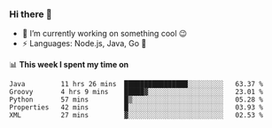 ### Hi there 👋

<!--
**nodejh/nodejh** is a ✨ _special_ ✨ repository because its `README.md` (this file) appears on your GitHub profile.

Here are some ideas to get you started:

- 🔭 I’m currently working on ...
- 🌱 I’m currently learning ...
- 👯 I’m looking to collaborate on ...
- 🤔 I’m looking for help with ...
- 💬 Ask me about ...
- 📫 How to reach me: ...
- 😄 Pronouns: ...
- ⚡ Fun fact: ...
-->

- 🔭 I’m currently working on something cool :wink:
- ⚡ Languages: Node.js, Java, Go :thought_balloon:

📊 **This week I spent my time on**

<!--START_SECTION:waka-->
```text
Java         11 hrs 26 mins  ████████████████░░░░░░░░░   63.37 % 
Groovy       4 hrs 9 mins    █████▓░░░░░░░░░░░░░░░░░░░   23.01 % 
Python       57 mins         █▒░░░░░░░░░░░░░░░░░░░░░░░   05.28 % 
Properties   42 mins         █░░░░░░░░░░░░░░░░░░░░░░░░   03.93 % 
XML          27 mins         ▓░░░░░░░░░░░░░░░░░░░░░░░░   02.53 % 
```
<!--END_SECTION:waka-->


<!--
:traffic_light: **Visitors**

![visitors](https://visitor-badge.glitch.me/badge?page_id=nodejh.nodejh)
-->
